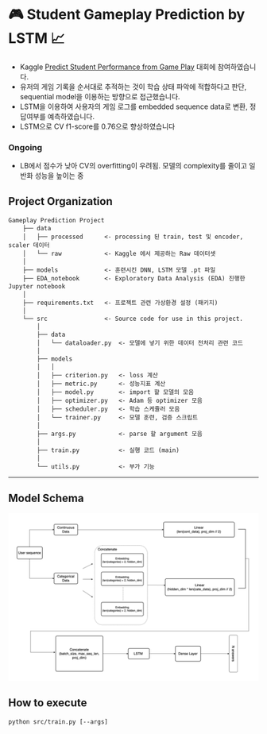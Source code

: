 🎮 Student Gameplay Prediction by LSTM 📈
==============================

- Kaggle [Predict Student Performance from Game Play](https://www.kaggle.com/competitions/predict-student-performance-from-game-play/overview) 대회에 참여하였습니다.  
- 유저의 게임 기록을 순서대로 추적하는 것이 학습 상태 파악에 적합하다고 판단, sequential model을 이용하는 방향으로 접근했습니다.
- LSTM을 이용하여 사용자의 게임 로그를 embedded sequence data로 변환, 정답여부를 예측하였습니다.
- LSTM으로 CV f1-score를 0.76으로 향상하였습니다

### Ongoing
- LB에서 점수가 낮아 CV의 overfitting이 우려됨. 모델의 complexity를 줄이고 일반화 성능을 높이는 중

Project Organization
------------

    Gameplay Prediction Project 
        ├── data
        │   ├── processed      <- processing 된 train, test 및 encoder, scaler 데이터
        │   └── raw            <- Kaggle 에서 제공하는 Raw 데이터셋
        │ 
        ├── models             <- 훈련시킨 DNN, LSTM 모델 .pt 파일
        ├── EDA_notebook       <- Exploratory Data Analysis (EDA) 진행한 Jupyter notebook 
        │
        ├── requirements.txt   <- 프로젝트 관련 가상환경 설정 (패키지)               
        │
        └── src                <- Source code for use in this project.
            │
            ├── data           
            │   └── dataloader.py  <- 모델에 넣기 위한 데이터 전처리 관련 코드
            │
            ├── models         
            │   │                      
            │   ├── criterion.py   <- loss 계산 
            │   ├── metric.py      <- 성능지표 계산 
            │   ├── model.py       <- import 할 모델의 모음
            │   ├── optimizer.py   <- Adam 등 optimizer 모음
            │   ├── scheduler.py   <- 학습 스케쥴러 모음
            │   └── trainer.py     <- 모델 훈련, 검증 스크립트
            │
            ├── args.py            <- parse 할 argument 모음                            
            │
            ├── train.py           <- 실행 코드 (main)
            │
            └── utils.py           <- 부가 기능

--------


## Model Schema
![](gameplay_LSTM.drawio.png)

## How to execute
```
python src/train.py [--args]
```
